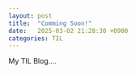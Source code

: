 ```yaml
---
layout: post
title:  "Comming Soon!"
date:   2025-03-02 21:28:30 +0900
categories: TIL
---
```


My TIL Blog....

